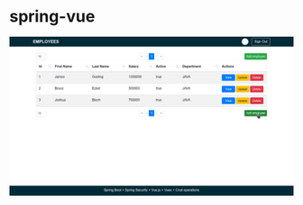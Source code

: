 # spring-vue

![Alt text](https://github.com/AndreiDjinni/spring-vue/blob/master/screen.png "Optional title")